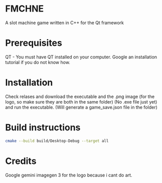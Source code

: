 # FMCHNE
A slot machine game written in C++ for the Qt framework

# Prerequisites
QT - You must have QT installed on your computer. Google an installation tutorial if you do not know how.

# Installation
Check relases and download the executable and the .png image (for the logo, so make sure they are both in the same folder) (No .exe file just yet) and run the executable. (Will generate a game_save.json file in the folder)

# Build instructions
```bash
cmake --build build/Desktop-Debug --target all
```
# Credits
Google gemini imagegen 3 for the logo because i cant do art.
